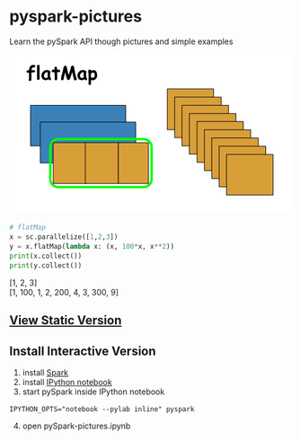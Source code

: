 # pyspark-pictures
Learn the pySpark API though pictures and simple examples

![example image](./images/readme-example.png)

```python
# flatMap
x = sc.parallelize([1,2,3])
y = x.flatMap(lambda x: (x, 100*x, x**2))
print(x.collect())
print(y.collect())
```
[1, 2, 3]  
[1, 100, 1, 2, 200, 4, 3, 300, 9]  

## [View Static Version](http://nbviewer.ipython.org/github/jkthompson/pyspark-pictures/blob/master/pySpark-pictures.ipynb)

## Install Interactive Version
1. install [Spark](https://spark.apache.org/)
2. install [IPython notebook](http://ipython.org/notebook.html)
3. start pySpark inside IPython notebook

```
IPYTHON_OPTS="notebook --pylab inline" pyspark
```

4) open pySpark-pictures.ipynb 

